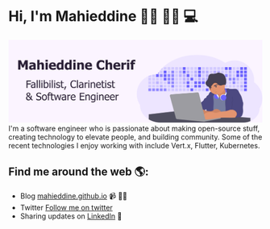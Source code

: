 # Hi, I'm Mahieddine 👋🏼 🧔🏽 💻

<img src="https://raw.githubusercontent.com/mahieddine/mahieddine/master/gh-header-image-cropped@2x.png" alt="banner that says Mahieddine Cherif - software engineer,  alongside a cartoon illustration of Mahieddine">
I'm a software engineer who is passionate about making open-source stuff, creating technology to elevate people, and building community. Some of the recent technologies I enjoy working with include Vert.x, Flutter, Kubernetes.


## Find me around the web 🌎:
- Blog  <a href="https://mahieddine.github.io/">mahieddine.github.io</a> 📹 ✍🏾
- Twitter <a href="https://twitter.com/_shell0">Follow me on twitter</a>
- Sharing updates on <a href="https://www.linkedin.com/in/mahieddinecherif/">LinkedIn</a> 💼
